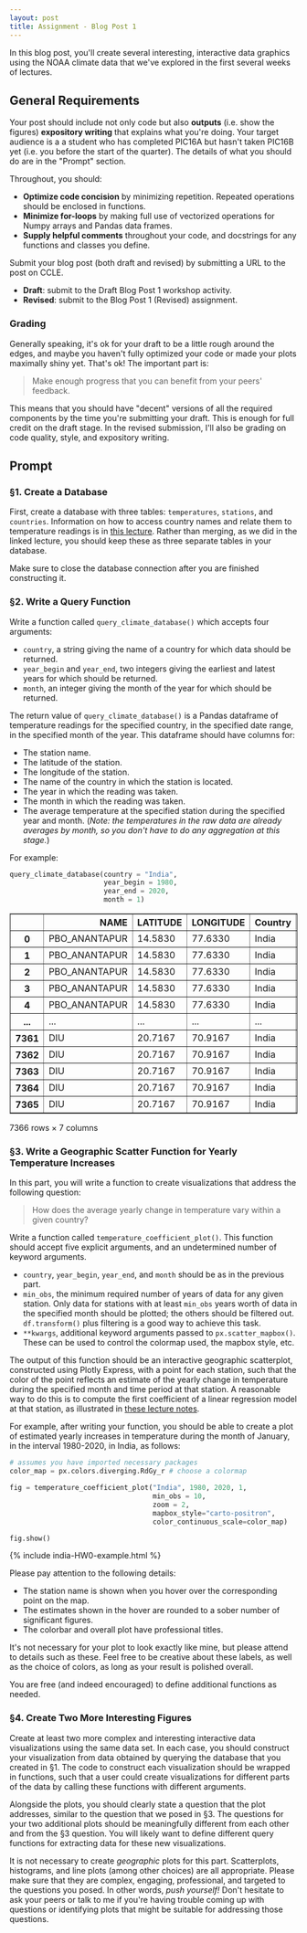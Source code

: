 ```yaml
---
layout: post
title: Assignment - Blog Post 1
---
```


In this blog post, you'll create several interesting, interactive data graphics using the NOAA climate data that we've explored in the first several weeks of lectures. 

## General Requirements

Your post should include not only code but also **outputs** (i.e. show the figures) **expository writing** that explains what you're doing. Your target audience is a a student who has completed PIC16A but hasn't taken PIC16B yet (i.e. you before the start of the quarter). The details of what you should do are in the "Prompt" section. 

Throughout, you should: 

- **Optimize code concision** by minimizing repetition. Repeated operations should be enclosed in functions. 
- **Minimize for-loops** by making full use of vectorized operations for Numpy arrays and Pandas data frames. 
- **Supply helpful comments** throughout your code, and docstrings for any functions and classes you define. 

Submit your blog post (both draft and revised) by submitting a URL to the post on CCLE. 

- **Draft**: submit to the Draft Blog Post 1 workshop activity. 
- **Revised**: submit to the Blog Post 1 (Revised) assignment. 

### Grading

Generally speaking, it's ok for your draft to be a little rough around the edges, and maybe you haven't fully optimized your code or made your plots maximally shiny yet. That's ok! The important part is:

> Make enough progress that you can benefit from your peers' feedback. 

This means that you should have "decent" versions of all the required components by the time you're submitting your draft. This is enough for full credit on the draft stage. In the revised submission, I'll also be grading on code quality, style, and expository writing. 

## Prompt

### §1. Create a Database

First, create a database with three tables: `temperatures`, `stations`, and `countries`. Information on how to access country names and relate them to temperature readings is in [this lecture](https://github.com/PhilChodrow/PIC16B/blob/master/lectures/EDA/pd-1.ipynb). Rather than merging, as we did in the linked lecture, you should keep these as three separate tables in your database. 

Make sure to close the database connection after you are finished constructing it. 

### §2. Write a Query Function

Write a function called `query_climate_database()` which accepts four arguments: 

- `country`, a string giving the name of a country for which data should be returned. 
- `year_begin` and `year_end`, two integers giving the earliest and latest years for which should be returned. 
- `month`, an integer giving the month of the year for which should be returned. 

The return value of `query_climate_database()` is a Pandas dataframe of temperature readings for the specified country, in the specified date range, in the specified month of the year. This dataframe should have columns for: 

- The station name.
- The latitude of the station. 
- The longitude of the station. 
- The name of the country in which the station is located.
- The year in which the reading was taken. 
- The month in which the reading was taken. 
- The average temperature at the specified station during the specified year and month. (*Note: the temperatures in the raw data are already averages by month, so you don't have to do any aggregation at this stage.*)

For example:
```python
query_climate_database(country = "India", 
                       year_begin = 1980, 
                       year_end = 2020,
                       month = 1)
```
<div>
<style scoped>
    .dataframe tbody tr th:only-of-type {
        vertical-align: middle;
    }

    .dataframe tbody tr th {
        vertical-align: top;
    }

    .dataframe thead th {
        text-align: right;
    }
</style>
<table border="1" class="dataframe">
  <thead>
    <tr style="text-align: right;">
      <th></th>
      <th>NAME</th>
      <th>LATITUDE</th>
      <th>LONGITUDE</th>
      <th>Country</th>
      <th>Year</th>
      <th>Month</th>
      <th>Temp</th>
    </tr>
  </thead>
  <tbody>
    <tr>
      <th>0</th>
      <td>PBO_ANANTAPUR</td>
      <td>14.5830</td>
      <td>77.6330</td>
      <td>India</td>
      <td>1973</td>
      <td>1</td>
      <td>24.97</td>
    </tr>
    <tr>
      <th>1</th>
      <td>PBO_ANANTAPUR</td>
      <td>14.5830</td>
      <td>77.6330</td>
      <td>India</td>
      <td>1974</td>
      <td>1</td>
      <td>24.16</td>
    </tr>
    <tr>
      <th>2</th>
      <td>PBO_ANANTAPUR</td>
      <td>14.5830</td>
      <td>77.6330</td>
      <td>India</td>
      <td>1975</td>
      <td>1</td>
      <td>23.22</td>
    </tr>
    <tr>
      <th>3</th>
      <td>PBO_ANANTAPUR</td>
      <td>14.5830</td>
      <td>77.6330</td>
      <td>India</td>
      <td>1977</td>
      <td>1</td>
      <td>24.00</td>
    </tr>
    <tr>
      <th>4</th>
      <td>PBO_ANANTAPUR</td>
      <td>14.5830</td>
      <td>77.6330</td>
      <td>India</td>
      <td>1978</td>
      <td>1</td>
      <td>24.70</td>
    </tr>
    <tr>
      <th>...</th>
      <td>...</td>
      <td>...</td>
      <td>...</td>
      <td>...</td>
      <td>...</td>
      <td>...</td>
      <td>...</td>
    </tr>
    <tr>
      <th>7361</th>
      <td>DIU</td>
      <td>20.7167</td>
      <td>70.9167</td>
      <td>India</td>
      <td>1955</td>
      <td>1</td>
      <td>22.75</td>
    </tr>
    <tr>
      <th>7362</th>
      <td>DIU</td>
      <td>20.7167</td>
      <td>70.9167</td>
      <td>India</td>
      <td>1956</td>
      <td>1</td>
      <td>22.50</td>
    </tr>
    <tr>
      <th>7363</th>
      <td>DIU</td>
      <td>20.7167</td>
      <td>70.9167</td>
      <td>India</td>
      <td>1957</td>
      <td>1</td>
      <td>22.20</td>
    </tr>
    <tr>
      <th>7364</th>
      <td>DIU</td>
      <td>20.7167</td>
      <td>70.9167</td>
      <td>India</td>
      <td>1958</td>
      <td>1</td>
      <td>22.85</td>
    </tr>
    <tr>
      <th>7365</th>
      <td>DIU</td>
      <td>20.7167</td>
      <td>70.9167</td>
      <td>India</td>
      <td>1960</td>
      <td>1</td>
      <td>21.70</td>
    </tr>
  </tbody>
</table>
<p>7366 rows × 7 columns</p>
</div>



### §3. Write a Geographic Scatter Function for Yearly Temperature Increases

In this part, you will write a function to create visualizations that address the following question: 

> How does the average yearly change in temperature vary within a given country? 

Write a function called `temperature_coefficient_plot()`. This function should accept five explicit arguments, and an undetermined number of keyword arguments. 

- `country`, `year_begin`, `year_end`, and `month` should be as in the previous part. 
- `min_obs`, the minimum required number of years of data for any given station. Only data for stations with at least `min_obs` years worth of data in the specified month should be plotted; the others should be filtered out. `df.transform()` plus filtering is a good way to achieve this task. 
- `**kwargs`, additional keyword arguments passed to `px.scatter_mapbox()`. These can be used to control the colormap used, the mapbox style, etc. 

The output of this function should be an interactive geographic scatterplot, constructed using Plotly Express, with a point for each station, such that the color of the point reflects an estimate of the yearly change in temperature during the specified month and time period at that station. A reasonable way to do this is to compute the first coefficient of a linear regression model at that station, as illustrated in [these lecture notes](https://github.com/PhilChodrow/PIC16B/blob/master/lectures/EDA/pd-2.ipynb). 

For example, after writing your function, you should be able to create a plot of estimated yearly increases in temperature during the month of January, in the interval 1980-2020, in India, as follows: 

```python
# assumes you have imported necessary packages
color_map = px.colors.diverging.RdGy_r # choose a colormap

fig = temperature_coefficient_plot("India", 1980, 2020, 1, 
                                   min_obs = 10,
                                   zoom = 2,
                                   mapbox_style="carto-positron",
                                   color_continuous_scale=color_map)

fig.show()
```

{% include india-HW0-example.html %}

Please pay attention to the following details:

- The station name is shown when you hover over the corresponding point on the map. 
- The estimates shown in the hover are rounded to a sober number of significant figures. 
- The colorbar and overall plot have professional titles. 

It's not necessary for your plot to look exactly like mine, but please attend to details such as these. Feel free to be creative about these labels, as well as the choice of colors, as long as your result is polished overall. 

You are free (and indeed encouraged) to define additional functions as needed. 

### §4. Create Two More Interesting Figures

Create at least two more complex and interesting interactive data visualizations using the same data set. In each case, you should construct your visualization from data obtained by querying the database that you created in §1. The code to construct each visualization should be wrapped in functions, such that a user could create visualizations for different parts of the data by calling these functions with different arguments. 

Alongside the plots, you should clearly state a question that the plot addresses, similar to the question that we posed in §3. The questions for your two additional plots should be meaningfully different from each other and from the §3 question. You will likely want to define different query functions for extracting data for these new visualizations.  

It is not necessary to create *geographic* plots for this part. Scatterplots, histograms, and line plots (among other choices) are all appropriate. Please make sure that they are complex, engaging, professional, and targeted to the questions you posed. In other words, *push yourself!* Don't hesitate to ask your peers or talk to me if you're having trouble coming up with questions or identifying plots that might be suitable for addressing those questions. 




